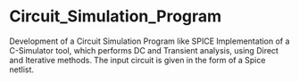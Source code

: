Circuit_Simulation_Program
==========================

Development of a Circuit Simulation Program like SPICE
Implementation of a C-Simulator tool, which performs DC and Transient analysis, using Direct and Iterative methods. The input circuit is given in the form of a Spice netlist.

